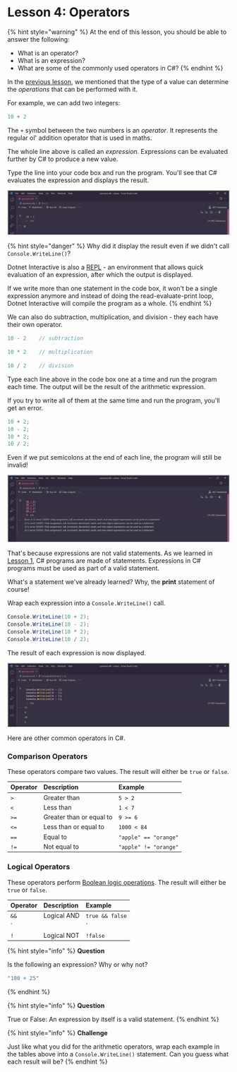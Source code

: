 # Lesson 4: Operators

{% hint style="warning" %}
At the end of this lesson, you should be able to answer the following:

* What is an operator?
* What is an expression?
* What are some of the commonly used operators in C\#?
{% endhint %}

In the [previous lesson](lesson-3-data-types.md), we mentioned that the type of a value can determine the _operations_ that can be performed with it.

For example, we can add two integers:

```csharp
10 + 2
```

The `+` symbol between the two numbers is an _operator_. It represents the regular ol' addition operator that is used in maths.

The whole line above is called an _expression_. Expressions can be evaluated further by C\# to produce a new value.

Type the line into your code box and run the program. You'll see that C\# evaluates the expression and displays the result.

![](../.gitbook/assets/2021-07-10_21-52-15.png)

{% hint style="danger" %}
Why did it display the result even if we didn't call `Console.WriteLine()`? 

Dotnet Interactive is also a [REPL](https://en.wikipedia.org/wiki/Read%E2%80%93eval%E2%80%93print_loop) - an environment that allows quick evaluation of an expression, after which the output is displayed. 

If we write more than one statement in the code box, it won't be a single expression anymore and instead of doing the read-evaluate-print loop, Dotnet Interactive will compile the program as a whole.
{% endhint %}

We can also do subtraction, multiplication, and division - they each have their own operator.

```csharp
10 - 2    // subtraction
```

```csharp
10 * 2    // multiplication
```

```csharp
10 / 2    // division
```

Type each line above in the code box one at a time and run the program each time. The output will be the result of the arithmetic expression.

If you try to write all of them at the same time and run the program, you'll get an error. 

```csharp
10 + 2;
10 - 2;
10 * 2;
10 / 2;
```

Even if we put semicolons at the end of each line, the program will still be invalid!

![](../.gitbook/assets/2021-07-10_21-53-19.png)

That's because expressions are not valid statements. As we learned in [Lesson 1](lesson-1-hello-world.md), C\# programs are made of statements. Expressions in C\# programs must be used as part of a valid statement.

What's a statement we've already learned? Why, the **print** statement of course!

Wrap each expression into a `Console.WriteLine()` call.

```csharp
Console.WriteLine(10 + 2);
Console.WriteLine(10 - 2);
Console.WriteLine(10 * 2);
Console.WriteLine(10 / 2);
```

The result of each expression is now displayed.

![](../.gitbook/assets/2021-07-10_21-54-32.png)

Here are other common operators in C\#.

### Comparison Operators

These operators compare two values. The result will either be `true` or `false`.

| Operator | Description | Example |
| :--- | :--- | :--- |
| `>` | Greater than | `5 > 2` |
| `<` | Less than | `1 < 7` |
| `>=` | Greater than or equal to | `9 >= 6` |
| `<=` | Less than or equal to | `1000 < 84` |
| `==` | Equal to | `"apple" == "orange"` |
| `!=` | Not equal to | `"apple" != "orange"` |

### Logical Operators

These operators perform [Boolean logic operations](https://en.wikipedia.org/wiki/Boolean_algebra). The result will either be `true` or `false`.

| Operator | Description | Example |
| :--- | :--- | :--- |
| `&&` | Logical AND | `true && false` |
| `||` | Logical OR | `false || true` |
| `!` | Logical NOT | `!false` |

{% hint style="info" %}
**Question**

Is the following an expression? Why or why not?

```csharp
"100 + 25"
```
{% endhint %}

{% hint style="info" %}
**Question**

True or False: An expression by itself is a valid statement.
{% endhint %}

{% hint style="info" %}
**Challenge**

Just like what you did for the arithmetic operators, wrap each example in the tables above into a `Console.WriteLine()` statement. Can you guess what each result will be?
{% endhint %}

